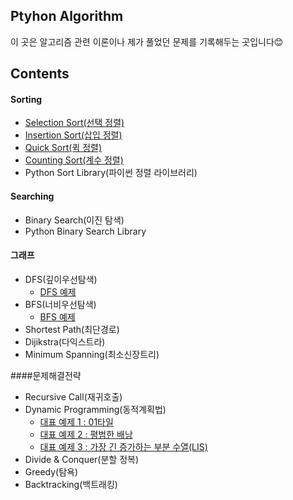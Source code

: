 ## Ptyhon Algorithm

이 곳은 알고리즘 관련 이론이나 제가 풀었던 문제를 기록해두는 곳입니다😊



## Contents

#### Sorting

- [Selection Sort(선택 정렬)](https://github.com/dev-riley/algorithm/blob/master/algorithm_%EC%9D%B4%EC%BD%94%ED%85%8C/%EC%A0%95%EB%A0%AC/%EC%84%A0%ED%83%9D%20%EC%A0%95%EB%A0%AC%20%EC%86%8C%EC%8A%A4%EC%BD%94%EB%93%9C.py)
- [Insertion Sort(삽입 정렬)](https://github.com/dev-riley/algorithm/blob/master/algorithm_%EC%9D%B4%EC%BD%94%ED%85%8C/%EC%A0%95%EB%A0%AC/%EC%82%BD%EC%9E%85%20%EC%A0%95%EB%A0%AC%20%EC%86%8C%EC%8A%A4%EC%BD%94%EB%93%9C.py)
- [Quick Sort(퀵 정렬)](https://github.com/dev-riley/algorithm/blob/master/algorithm_%EC%9D%B4%EC%BD%94%ED%85%8C/%EC%A0%95%EB%A0%AC/%ED%80%B5%20%EC%A0%95%EB%A0%AC%20%EC%86%8C%EC%8A%A4%EC%BD%94%EB%93%9C.py)
- [Counting Sort(계수 정렬)](https://github.com/dev-riley/algorithm/blob/master/algorithm_%EC%9D%B4%EC%BD%94%ED%85%8C/%EC%A0%95%EB%A0%AC/%EA%B3%84%EC%88%98%20%EC%A0%95%EB%A0%AC%20%EC%86%8C%EC%8A%A4%EC%BD%94%EB%93%9C.py)
- Python Sort Library(파이썬 정렬 라이브러리)



#### Searching

- Binary Search(이진 탐색)
- Python Binary Search Library


#### 그래프
- DFS(깊이우선탐색)
  - [DFS 예제](https://github.com/dev-riley/algorithm/blob/master/algorithm_%EC%9D%B4%EC%BD%94%ED%85%8C/DFS%2C%20BFS/5-1.%20DFS%20%EC%98%88%EC%A0%9C.py)
- BFS(너비우선탐색)
  - [BFS 예제](https://github.com/dev-riley/algorithm/blob/master/algorithm_%EC%9D%B4%EC%BD%94%ED%85%8C/DFS%2C%20BFS/5-2.%20BFS%20%EC%98%88%EC%A0%9C.py)
- Shortest Path(최단경로)
- Dijikstra(다익스트라)
- Minimum Spanning(최소신장트리)


####문제해결전략
- Recursive Call(재귀호출)
- Dynamic Programming(동적계획법)
	- [대표 예제 1 : 01타일](https://github.com/dev-riley/algorithm/blob/master/algorithm_BOJ/%ED%8C%A8%EC%8A%A4%ED%8A%B8%EC%BA%A0%ED%8D%BC%EC%8A%A4/%EC%95%8C%EA%B3%A0%EB%A6%AC%EC%A6%98/9-1.%2001%ED%83%80%EC%9D%BC.py)
	- [대표 예제 2 : 평범한 배낭](https://github.com/dev-riley/algorithm/blob/master/algorithm_BOJ/%ED%8C%A8%EC%8A%A4%ED%8A%B8%EC%BA%A0%ED%8D%BC%EC%8A%A4/%EC%95%8C%EA%B3%A0%EB%A6%AC%EC%A6%98/9-2.%20%ED%8F%89%EB%B2%94%ED%95%9C%20%EB%B0%B0%EB%82%AD(12865).py)
	- [대표 예제 3 : 가장 긴 증가하는 부분 수열(LIS)](https://github.com/dev-riley/algorithm/blob/master/algorithm_BOJ/%ED%8C%A8%EC%8A%A4%ED%8A%B8%EC%BA%A0%ED%8D%BC%EC%8A%A4/%EC%95%8C%EA%B3%A0%EB%A6%AC%EC%A6%98/9-3.%20%EA%B0%80%EC%9E%A5%20%EA%B8%B4%20%EC%A6%9D%EA%B0%80%ED%95%98%EB%8A%94%20%EB%B6%80%EB%B6%84%20%EC%88%98%EC%97%B4(11053).py)
- Divide & Conquer(분할 정복)
- Greedy(탐욕)
- Backtracking(백트래킹)

